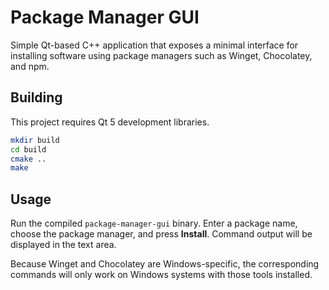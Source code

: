 # Package Manager GUI

Simple Qt-based C++ application that exposes a minimal interface for installing software using package managers such as Winget, Chocolatey, and npm.

## Building

This project requires Qt 5 development libraries.

```bash
mkdir build
cd build
cmake ..
make
```

## Usage

Run the compiled `package-manager-gui` binary. Enter a package name, choose the package manager, and press **Install**. Command output will be displayed in the text area.

Because Winget and Chocolatey are Windows-specific, the corresponding commands will only work on Windows systems with those tools installed.
